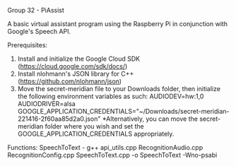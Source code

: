 Group 32 - PiAssist

A basic virtual assistant program using the Raspberry Pi in conjunction with Google's Speech API.

Prerequisites:
1. Install and initialize the Google Cloud SDK (https://cloud.google.com/sdk/docs/)
2. Install nlohmann's JSON library for C++ (https://github.com/nlohmann/json)
3. Move the secret-meridian file to your Downloads folder, then initialize the following environment variables as such:
	AUDIODEV=hw:1,0
	AUDIODRIVER=alsa
	GOOGLE_APPLICATION_CREDENTIALS="~/Downloads/secret-meridian-221416-2f60aa85d2a0.json"
	*Alternatively, you can move the secret-meridian folder where you wish and set the GOOGLE_APPLICATION_CREDENTIALS appropriately.

Functions:
SpeechToText - g++ api_utils.cpp RecognitionAudio.cpp RecognitionConfig.cpp SpeechToText.cpp -o SpeechToText -Wno-psabi
